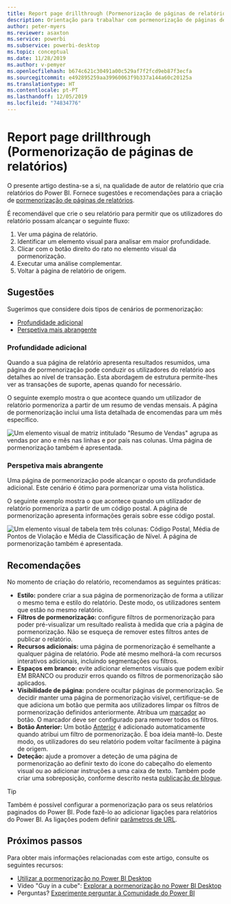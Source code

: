 ```yaml
---
title: Report page drillthrough (Pormenorização de páginas de relatórios)
description: Orientação para trabalhar com pormenorização de páginas de relatório.
author: peter-myers
ms.reviewer: asaxton
ms.service: powerbi
ms.subservice: powerbi-desktop
ms.topic: conceptual
ms.date: 11/28/2019
ms.author: v-pemyer
ms.openlocfilehash: b674c621c30491a00c529af7f2fcd9eb87f3ecfa
ms.sourcegitcommit: e492895259aa39960063f9b337a144a60c20125a
ms.translationtype: HT
ms.contentlocale: pt-PT
ms.lasthandoff: 12/05/2019
ms.locfileid: "74834776"
---
```

# <a name="report-page-drillthrough"></a>Report page drillthrough (Pormenorização de páginas de relatórios)

O presente artigo destina-se a si, na qualidade de autor de relatório que cria relatórios do Power BI. Fornece sugestões e recomendações para a criação de [pormenorização de páginas de relatórios](../desktop-drillthrough.md).

É recomendável que crie o seu relatório para permitir que os utilizadores do relatório possam alcançar o seguinte fluxo:

1. Ver uma página de relatório.
2. Identificar um elemento visual para analisar em maior profundidade.
3. Clicar com o botão direito do rato no elemento visual da pormenorização.
4. Executar uma análise complementar.
5. Voltar à página de relatório de origem.

## <a name="suggestions"></a>Sugestões

Sugerimos que considere dois tipos de cenários de pormenorização:

- [Profundidade adicional](#additional-depth)
- [Perspetiva mais abrangente](#broader-perspective)

### <a name="additional-depth"></a>Profundidade adicional

Quando a sua página de relatório apresenta resultados resumidos, uma página de pormenorização pode conduzir os utilizadores do relatório aos detalhes ao nível de transação. Esta abordagem de estrutura permite-lhes ver as transações de suporte, apenas quando for necessário.

O seguinte exemplo mostra o que acontece quando um utilizador de relatório pormenoriza a partir de um resumo de vendas mensais. A página de pormenorização inclui uma lista detalhada de encomendas para um mês específico.

![Um elemento visual de matriz intitulado "Resumo de Vendas" agrupa as vendas por ano e mês nas linhas e por país nas colunas. Uma página de pormenorização também é apresentada.](media/report-drillthrough/suggestion-drillthrough-add-depth.png)

### <a name="broader-perspective"></a>Perspetiva mais abrangente

Uma página de pormenorização pode alcançar o oposto da profundidade adicional. Este cenário é ótimo para pormenorizar uma vista holística.

O seguinte exemplo mostra o que acontece quando um utilizador de relatório pormenoriza a partir de um código postal. A página de pormenorização apresenta informações gerais sobre esse código postal.

![Um elemento visual de tabela tem três colunas: Código Postal, Média de Pontos de Violação e Média de Classificação de Nível. A página de pormenorização também é apresentada.](media/report-drillthrough/suggestion-drillthrough-broader-perspective.png)

## <a name="recommendations"></a>Recomendações

No momento de criação do relatório, recomendamos as seguintes práticas:

- **Estilo:** pondere criar a sua página de pormenorização de forma a utilizar o mesmo tema e estilo do relatório. Deste modo, os utilizadores sentem que estão no mesmo relatório.
- **Filtros de pormenorização:** configure filtros de pormenorização para poder pré-visualizar um resultado realista à medida que cria a página de pormenorização. Não se esqueça de remover estes filtros antes de publicar o relatório.
- **Recursos adicionais:** uma página de pormenorização é semelhante a qualquer página de relatório. Pode até mesmo melhorá-la com recursos interativos adicionais, incluindo segmentações ou filtros.
- **Espaços em branco:** evite adicionar elementos visuais que podem exibir EM BRANCO ou produzir erros quando os filtros de pormenorização são aplicados.
- **Visibilidade de página:** pondere ocultar páginas de pormenorização. Se decidir manter uma página de pormenorização visível, certifique-se de que adiciona um botão que permita aos utilizadores limpar os filtros de pormenorização definidos anteriormente. Atribua um [marcador](../desktop-bookmarks.md) ao botão. O marcador deve ser configurado para remover todos os filtros.
- **Botão Anterior:** Um botão [Anterior](../desktop-buttons.md) é adicionado automaticamente quando atribui um filtro de pormenorização. É boa ideia mantê-lo. Deste modo, os utilizadores do seu relatório podem voltar facilmente à página de origem.
- **Deteção:** ajude a promover a deteção de uma página de pormenorização ao definir texto do ícone do cabeçalho do elemento visual ou ao adicionar instruções a uma caixa de texto. Também pode criar uma sobreposição, conforme descrito nesta [publicação de blogue](https://alluringbi.com/2019/10/23/overlays-for-true-self-serve-reporting/).

> [!TIP]
> Também é possível configurar a pormenorização para os seus relatórios paginados do Power BI. Pode fazê-lo ao adicionar ligações para relatórios do Power BI. As ligações podem definir [parâmetros de URL](/blog/url-parameters-for-paginated-reports-are-now-available/).

## <a name="next-steps"></a>Próximos passos

Para obter mais informações relacionadas com este artigo, consulte os seguintes recursos:

- [Utilizar a pormenorização no Power BI Desktop](../desktop-drillthrough.md)
- Vídeo "Guy in a cube": [Explorar a pormenorização no Power BI Desktop](https://www.youtube.com/watch?v=2x9lLHDbtDk)
- Perguntas? [Experimente perguntar à Comunidade do Power BI](https://community.powerbi.com/)
